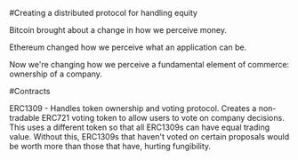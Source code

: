 #Creating a distributed protocol for handling equity

Bitcoin brought about a change in how we perceive money.

Ethereum changed how we perceive what an application can be.

Now we're changing how we perceive a fundamental element of commerce: ownership of a company.

#Contracts

ERC1309 - Handles token ownership and voting protocol. Creates a non-tradable ERC721 voting token to allow users to vote on company decisions. This uses a different token so that all ERC1309s can have equal trading value. Without this, ERC1309s that haven't voted on certain proposals would be worth more than those that have, hurting fungibility. 
